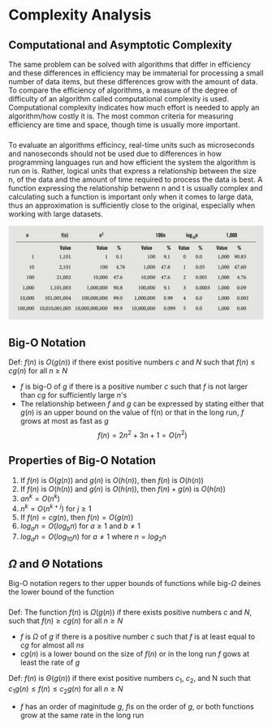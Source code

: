# Complexity Analysis
## Computational and Asymptotic Complexity
The same problem can be solved with algorithms that differ in efficiency and these differences in efficiency may be immaterial for processing a small number of data items, but these differences grow with the amount of data. To compare the efficiency of algorithms, a measure of the degree of difficulty of an algorithm called computational complexity is used. Computational complexity indicates how much effort is needed to apply an algorithm/how costly it is. The most common criteria for measuring efficiency are time and space, though time is usually more important. 
###
To evaluate an algorithms efficincy, real-time units such as microseconds and nanoseconds should not be used due to differences in how programming languages run and how efficient the system the algorithm is run on is. Rather, logical units that express a relationship between the size n, of the data and the amount of time required to process the data is best. A function expressing the relationship betwenn n and t is usually complex and calculating such a function is important only when it comes to large data, thus an approximation is sufficiently close to the original, especially when working with large datasets. 

<img src="size.png"/>

###
## Big-O Notation
Def: $f(n)$ is $O(g(n))$ if there exist positive numbers $c$ and $N$ such that $f(n)$ $\le$ $cg(n)$ for all $n$ $\ge$ $N$
- $f$ is big-O of $g$ if there is a positive number $c$ such that $f$ is not larger than $cg$ for sufficiently large $n$'s 
- The relationship between $f$ and $g$ can be expressed by stating either that $g(n)$ is an upper bound on the value of f(n) or that in the long run, $f$ grows at most as fast as $g$
$$f(n) =2n^2 +3n + 1 = O(n^2)$$

###
## Properties of Big-O Notation
1. If $f(n)$ is $O(g(n))$ and $g(n)$ is $O(h(n))$, then $f(n)$ is $O(h(n))$
2. If $f(n)$ is $O(h(n))$ and $g(n)$ is $O(h(n))$, then $f(n) + g(n)$ is $O(h(n))$
3. $an^k = O(n^k)$
4. $n^k = O(n^{k+j})$ for $j \ge 1$
5. If $f(n) = cg(n)$, then $f(n) = O(g(n))$
6. $log{_a}{n} = O(log{_b}{n})$ for $a \ge 1$ and $b \neq 1$
7. $log{_a}{n} = O(log{_{10}}{n})$ for $a \neq 1$ where $n = log{_2}{n}$

###
## $\Omega$ and $\Theta$ Notations
Big-O notation regers to ther upper bounds of functions while big-$\Omega$ deines the lower bound of the function
###
Def: The function $f(n)$ is $\Omega(g(n))$ if there exists positive numbers $c$ and $N$, such that $f(n) \ge cg(n)$ for all $n \ge N$

- $f$ is $\Omega$ of $g$ if there is a positive number $c$ such that $f$ is at least equal to $cg$ for almost all $ns$
- $cg(n)$ is a lower bound on the size of $f(n)$ or in the long run $f$ gows at least the rate of $g$

Def: $f(n)$ is $\Theta(g(n))$ if there exist positive numbers $c$<sub>1</sub>, $c$<sub>2</sub>, and N such that $c$<sub>1</sub>$g(n) \le f(n) \le c$<sub>2</sub>$g(n)$ for all $n \ge N$

- $f$ has an order of maginitude $g$, $f$is on the order of $g$, or both functions grow at the same rate in the long run